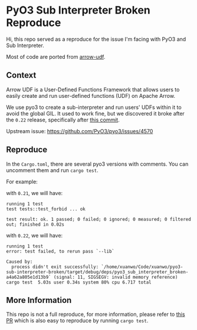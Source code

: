 # PyO3 Sub Interpreter Broken Reproduce

Hi, this repo served as a reproduce for the issue I'm facing with PyO3 and Sub Interpreter.

Most of code are ported from [arrow-udf](https://github.com/arrow-udf/arrow-udf).

## Context

Arrow UDF is a User-Defined Functions Framework that allows users to easily create and run user-defined functions (UDF) on Apache Arrow.

We use pyo3 to create a sub-interpreter and run users' UDFs within it to avoid the global GIL. It used to work fine, but we discovered it broke after the `0.22` release, specifically after [this commit](https://github.com/PyO3/pyo3/commit/1c64a03ea084852572872c0d6b5fd029f116c807).

Upstream issue: https://github.com/PyO3/pyo3/issues/4570

## Reproduce

In the `Cargo.toml`, there are several pyo3 versions with comments. You can uncomment them and run `cargo test`.

For example:

with `0.21`, we will have:

```shell
running 1 test
test tests::test_forbid ... ok

test result: ok. 1 passed; 0 failed; 0 ignored; 0 measured; 0 filtered out; finished in 0.02s
```

with `0.22`, we will have:

```shell
running 1 test
error: test failed, to rerun pass `--lib`

Caused by:
  process didn't exit successfully: `/home/xuanwo/Code/xuanwo/pyo3-sub-interpreter-broken/target/debug/deps/pyo3_sub_interpreter_broken-a4a62a805e1d13b9` (signal: 11, SIGSEGV: invalid memory reference)
cargo test  5.03s user 0.34s system 80% cpu 6.717 total
```

## More Information

This repo is not a full reproduce, for more information, please refer to [this PR](https://github.com/arrow-udf/arrow-udf/pull/70) which is also easy to reproduce by running `cargo test`.
